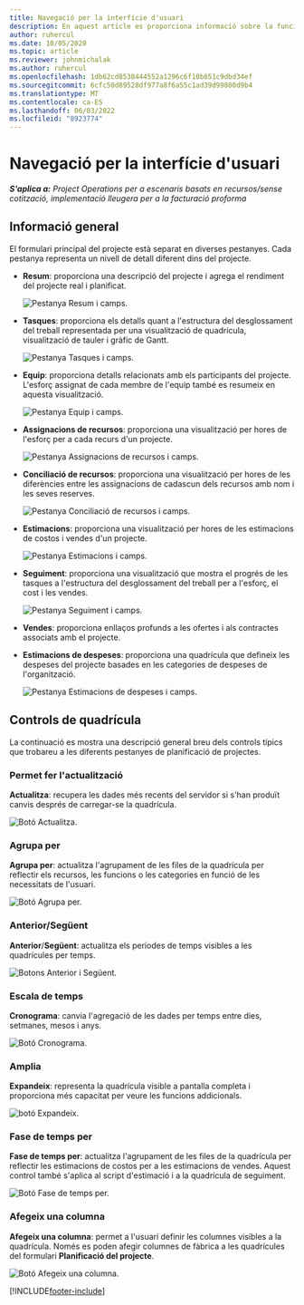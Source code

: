 ```yaml
---
title: Navegació per la interfície d'usuari
description: En aquest article es proporciona informació sobre la funcionalitat d'administració de projectes al Dynamics 365 Project Operations.
author: ruhercul
ms.date: 10/05/2020
ms.topic: article
ms.reviewer: johnmichalak
ms.author: ruhercul
ms.openlocfilehash: 1db62cd8538444552a1296c6f10b651c9dbd34ef
ms.sourcegitcommit: 6cfc50d89528df977a8f6a55c1ad39d99800d9b4
ms.translationtype: MT
ms.contentlocale: ca-ES
ms.lasthandoff: 06/03/2022
ms.locfileid: "8923774"
---
```

# <a name="navigating-the-user-interface"></a>Navegació per la interfície d'usuari

_**S'aplica a:** Project Operations per a escenaris basats en recursos/sense cotització, implementació lleugera per a la facturació proforma_

## <a name="overview"></a>Informació general

El formulari principal del projecte està separat en diverses pestanyes. Cada pestanya representa un nivell de detall diferent dins del projecte.

- **Resum**: proporciona una descripció del projecte i agrega el rendiment del projecte real i planificat.

    ![Pestanya Resum i camps.](media/navigation7.png)

- **Tasques**: proporciona els detalls quant a l'estructura del desglossament del treball representada per una visualització de quadrícula, visualització de tauler i gràfic de Gantt.

    ![Pestanya Tasques i camps.](media/navigation8.png)

- **Equip**: proporciona detalls relacionats amb els participants del projecte. L'esforç assignat de cada membre de l'equip també es resumeix en aquesta visualització.

    ![Pestanya Equip i camps.](media/navigation9.png)

- **Assignacions de recursos**: proporciona una visualització per hores de l'esforç per a cada recurs d'un projecte.

    ![Pestanya Assignacions de recursos i camps.](media/navigation10.png)

- **Conciliació de recursos**: proporciona una visualització per hores de les diferències entre les assignacions de cadascun dels recursos amb nom i les seves reserves.

    ![Pestanya Conciliació de recursos i camps.](media/navigation11.png)

- **Estimacions**: proporciona una visualització per hores de les estimacions de costos i vendes d'un projecte.

    ![Pestanya Estimacions i camps.](media/navigation12.png)

- **Seguiment**: proporciona una visualització que mostra el progrés de les tasques a l'estructura del desglossament del treball per a l'esforç, el cost i les vendes.

    ![Pestanya Seguiment i camps.](media/navigation13.png)

- **Vendes**: proporciona enllaços profunds a les ofertes i als contractes associats amb el projecte.

- **Estimacions de despeses**: proporciona una quadrícula que defineix les despeses del projecte basades en les categories de despeses de l'organització.

    ![Pestanya Estimacions de despeses i camps.](media/navigation14.png)

## <a name="grid-controls"></a>Controls de quadrícula

La continuació es mostra una descripció general breu dels controls típics que trobareu a les diferents pestanyes de planificació de projectes.

### <a name="refresh"></a>Permet fer l'actualització

**Actualitza**: recupera les dades més recents del servidor si s'han produït canvis després de carregar-se la quadrícula.

![Botó Actualitza.](media/navigation7.png)

### <a name="group-by"></a>Agrupa per

**Agrupa per**: actualitza l'agrupament de les files de la quadrícula per reflectir els recursos, les funcions o les categories en funció de les necessitats de l'usuari.

![Botó Agrupa per.](media/navigation6.png)

### <a name="previousnext"></a>Anterior/Següent

**Anterior**/**Següent**: actualitza els períodes de temps visibles a les quadrícules per temps.

![Botons Anterior i Següent.](media/navigation2.png)

### <a name="timescale"></a>Escala de temps

**Cronograma**: canvia l'agregació de les dades per temps entre dies, setmanes, mesos i anys.

![Botó Cronograma.](media/navigation3.png)

### <a name="expand"></a>Amplia

**Expandeix**: representa la quadrícula visible a pantalla completa i proporciona més capacitat per veure les funcions addicionals.

![botó Expandeix.](media/navigation4.png)

### <a name="time-phase-by"></a>Fase de temps per

**Fase de temps per**: actualitza l'agrupament de les files de la quadrícula per reflectir les estimacions de costos per a les estimacions de vendes. Aquest control també s'aplica al script d'estimació i a la quadrícula de seguiment.

![Botó Fase de temps per.](media/navigation0.png)

### <a name="add-column"></a>Afegeix una columna

**Afegeix una columna**: permet a l'usuari definir les columnes visibles a la quadrícula. Només es poden afegir columnes de fàbrica a les quadrícules del formulari **Planificació del projecte**.

![Botó Afegeix una columna.](media/navigation5.png)


[!INCLUDE[footer-include](../includes/footer-banner.md)]